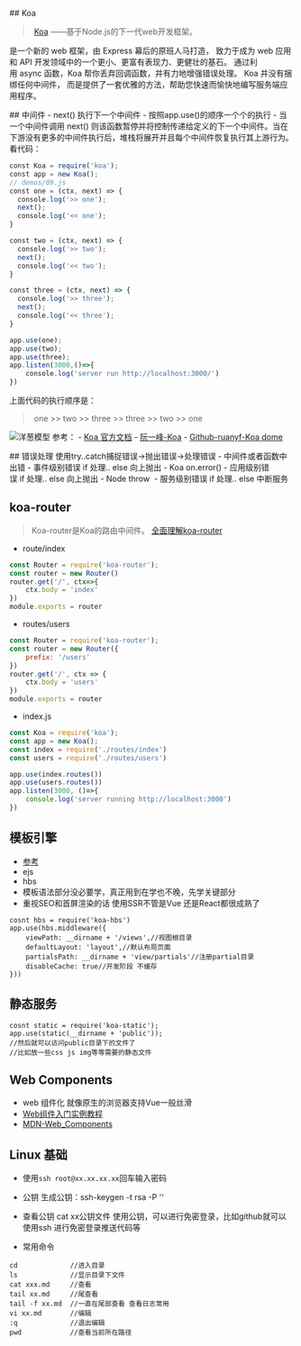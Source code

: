 ## Koa
> [Koa](https://koa.bootcss.com/) ——基于Node.js的下一代web开发框架。

是一个新的 web 框架，由 Express 幕后的原班人马打造， 致力于成为 web 应用和 API 开发领域中的一个更小、更富有表现力、更健壮的基石。 通过利用 async 函数，Koa 帮你丢弃回调函数，并有力地增强错误处理。 Koa 并没有捆绑任何中间件， 而是提供了一套优雅的方法，帮助您快速而愉快地编写服务端应用程序。

## 中间件
- next() 执行下一个中间件
- 按照app.use()的顺序一个个的执行
- 当一个中间件调用 next() 则该函数暂停并将控制传递给定义的下一个中间件。当在下游没有更多的中间件执行后，堆栈将展开并且每个中间件恢复执行其上游行为。
看代码：
``` javascript
const Koa = require('koa');
const app = new Koa();
// demos/09.js
const one = (ctx, next) => {
  console.log('>> one');
  next();
  console.log('<< one');
}

const two = (ctx, next) => {
  console.log('>> two');
  next(); 
  console.log('<< two');
}

const three = (ctx, next) => {
  console.log('>> three');
  next();
  console.log('<< three');
}

app.use(one);
app.use(two);
app.use(three);
app.listen(3000,()=>{
    console.log('server run http://localhost:3000/')
})
```

上面代码的执行顺序是：
> one >> two >> three >> three >> two >> one

![洋葱模型](https://image-static.segmentfault.com/289/215/2892151181-5ab48de7b5013)
参考：
- [Koa 官方文档](https://koa.bootcss.com/#context)
- [阮一峰-Koa](http://www.ruanyifeng.com/blog/2017/08/koa.html)
- [Github-ruanyf-Koa dome](https://github.com/AnsonZnl/koa-demos)

## 错误处理
使用try..catch捕捉错误->抛出错误->处理错误
- 中间件或者函数中出错 - 事件级别错误 if 处理.. else 向上抛出
- Koa on.error() - 应用级别错误 if 处理.. else 向上抛出
- Node throw  - 服务级别错误 if 处理.. else 中断服务

## koa-router
> Koa-router是Koa的路由中间件。
[全面理解koa-router](https://github.com/zhangxiang958/zhangxiang958.github.io/issues/38)
- route/index
``` javascript
const Router = require('koa-router');
const router = new Router()
router.get('/', ctx=>{
    ctx.body = 'index'
})
module.exports = router
```
- routes/users
``` javascript
const Router = require('koa-router');
const router = new Router({
    prefix: '/users'
})
router.get('/', ctx => {
    ctx.body = 'users'
})
module.exports = router
```
- index.js
``` javascript
const Koa = require('koa');
const app = new Koa();
const index = require('./routes/index')
const users = require('./routes/users')

app.use(index.routes())
app.use(users.routes())
app.listen(3000, ()=>{
    console.log('server running http://localhost:3000')
})
```
## 模板引擎
- [参考](https://www.jianshu.com/p/e01e733218a3)
- ejs
- hbs
- 模板语法部分没必要学，真正用到在学也不晚，先学关键部分
- 重视SEO和首屏渲染的话 使用SSR不管是Vue 还是React都很成熟了
```
cosnt hbs = require('koa-hbs')
app.use(hbs.middleware({
    viewPath: __dirname + '/views',//视图根目录
    defaultLayout: 'layout',//默认布局页面
    partialsPath: __dirname + 'view/partials'//注册partial目录
    disableCache: true//开发阶段 不缓存
}))
```

## 静态服务
```
cosnt static = require('koa-static');
app.use(static(__dirname + 'public'));
//然后就可以访问public目录下的文件了
//比如放一些css js img等等需要的静态文件
```
## Web Components
- web 组件化 就像原生的浏览器支持Vue一般丝滑
- [Web组件入门实例教程](http://www.ruanyifeng.com/blog/2019/08/web_components.html)
- [MDN-Web_Components](https://developer.mozilla.org/zh-CN/docs/Web/Web_Components)
## Linux 基础
- 使用`ssh root@xx.xx.xx.xx`回车输入密码
- 公钥
生成公钥：ssh-keygen -t rsa -P ''
- 查看公钥 
cat xx公钥文件
使用公钥，可以进行免密登录，比如github就可以使用ssh 进行免密登录推送代码等

- 常用命令
```
cd             //进入目录
ls             //显示目录下文件
cat xxx.md     //查看
tail xx.md     //尾查看
tail -f xx.md  //一直在尾部查看 查看日志常用
vi xx.md       //编辑
:q             //退出编辑
pwd            //查看当前所在路径

```